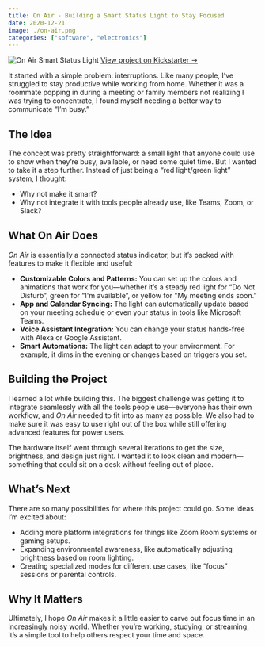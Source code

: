 ```yaml
---
title: On Air - Building a Smart Status Light to Stay Focused
date: 2020-12-21 
image: ./on-air.png
categories: ["software", "electronics"]
---
```


<div class="flex flex-col items-center w-full my-8">  
    <img  
        src="/posts/on-air/on-air.png"  
        alt="On Air Smart Status Light"  
        class="w-3/4 md:w-2/3 lg:w-1/2 h-auto rounded-lg shadow-lg"  
    />  
    <a  
        href="https://www.kickstarter.com/projects/onairsigns/on-air-a-smart-status-light-for-avoiding-interruptions"  
        class="mt-2 text-sm text-blue-300 hover:text-blue-400 italic"  
        target="_blank"  
        rel="noopener noreferrer"  
    >  
        View project on Kickstarter →  
    </a>  
</div>  

It started with a simple problem: interruptions. Like many people, I’ve struggled to stay productive while working from home. Whether it was a roommate popping in during a meeting or family members not realizing I was trying to concentrate, I found myself needing a better way to communicate “I’m busy.”  

## The Idea  

The concept was pretty straightforward: a small light that anyone could use to show when they’re busy, available, or need some quiet time. But I wanted to take it a step further. Instead of just being a “red light/green light” system, I thought:  
- Why not make it smart?  
- Why not integrate it with tools people already use, like Teams, Zoom, or Slack?  

## What On Air Does  

*On Air* is essentially a connected status indicator, but it’s packed with features to make it flexible and useful:  
- **Customizable Colors and Patterns:** You can set up the colors and animations that work for you—whether it’s a steady red light for “Do Not Disturb”, green for "I'm available”, or yellow for "My meeting ends soon.”  
- **App and Calendar Syncing:** The light can automatically update based on your meeting schedule or even your status in tools like Microsoft Teams.  
- **Voice Assistant Integration:** You can change your status hands-free with Alexa or Google Assistant.  
- **Smart Automations:** The light can adapt to your environment. For example, it dims in the evening or changes based on triggers you set.  

## Building the Project  

I learned a lot while building this. The biggest challenge was getting it to integrate seamlessly with all the tools people use—everyone has their own workflow, and *On Air* needed to fit into as many as possible. We also had to make sure it was easy to use right out of the box while still offering advanced features for power users.  

The hardware itself went through several iterations to get the size, brightness, and design just right. I wanted it to look clean and modern—something that could sit on a desk without feeling out of place.  

## What’s Next  

There are so many possibilities for where this project could go. Some ideas I’m excited about:  
- Adding more platform integrations for things like Zoom Room systems or gaming setups.  
- Expanding environmental awareness, like automatically adjusting brightness based on room lighting.  
- Creating specialized modes for different use cases, like “focus” sessions or parental controls.  

## Why It Matters  

Ultimately, I hope *On Air* makes it a little easier to carve out focus time in an increasingly noisy world. Whether you’re working, studying, or streaming, it’s a simple tool to help others respect your time and space.  

